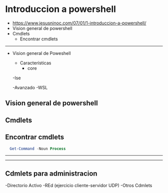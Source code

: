 # Introduccion a powershell
- https://www.jesusninoc.com/07/01/1-introduccion-a-powershell/
- Vision general de powershell
- Cmdlets
  - Encontrar cmdlets

--------------------

- Vision general de Poweshell
  - Características
    - core
    
  -Ise
  
  -Avanzado
    -WSL


## Vision general de powershell

## Cmdlets
## Encontrar cmdlets
``` Powershell
  Get-Command -Noun Process
``` 

-------------------
-------------------

## Cdmlets para administracion
-Directorio Activo
-REd (ejercicio cliente-servidor UDP)
-Otros Cdmlets



